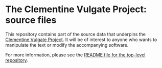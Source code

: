 # The Clementine Vulgate Project: source files

This repository contains part of the source data that underpins the
[Clementine Vulgate Project](http://vulsearch.sourceforge.net/). It will be
of interest to anyone who wants to manipulate the text or modify the
accompanying software.

For more information, please see the [README file for the top-level repository](https://bitbucket.org/clementinetextproject/vulsearch4).

